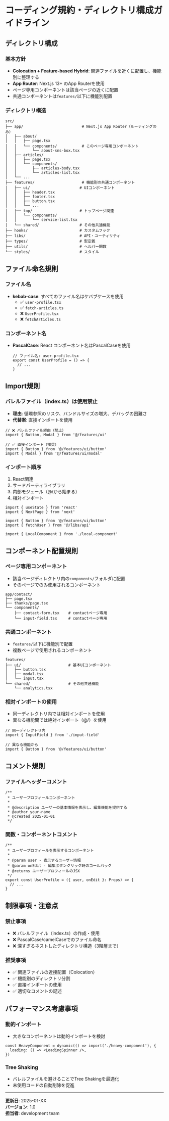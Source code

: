 # コーディング規約・ディレクトリ構成ガイドライン

## ディレクトリ構成

### 基本方針
- **Colocation + Feature-based Hybrid**: 関連ファイルを近くに配置し、機能別に整理する
- **App Router**: Next.js 13+ のApp Routerを使用
- ページ専用コンポーネントは該当ページの近くに配置
- 共通コンポーネントは`features/`以下に機能別配置

### ディレクトリ構造

```
src/
├── app/                          # Next.js App Router（ルーティングのみ）
│   ├── about/
│   │   ├── page.tsx
│   │   └── components/           # このページ専用コンポーネント
│   │       └── about-sns-box.tsx
│   ├── articles/
│   │   ├── page.tsx
│   │   └── components/
│   │       ├── articles-body.tsx
│   │       └── articles-list.tsx
│   └── ...
├── features/                     # 機能別の共通コンポーネント
│   ├── ui/                      # UIコンポーネント
│   │   ├── header.tsx
│   │   ├── footer.tsx
│   │   ├── button.tsx
│   │   └── ...
│   ├── top/                     # トップページ関連
│   │   └── components/
│   │       └── service-list.tsx
│   └── shared/                  # その他共通機能
├── hooks/                       # カスタムフック
├── libs/                        # API・ユーティリティ
├── types/                       # 型定義
├── utils/                       # ヘルパー関数
└── styles/                      # スタイル
```

## ファイル命名規則

### ファイル名
- **kebab-case**: すべてのファイル名はケバブケースを使用
  - ✅ `user-profile.tsx`
  - ✅ `fetch-articles.ts`
  - ❌ `UserProfile.tsx`
  - ❌ `fetchArticles.ts`

### コンポーネント名
- **PascalCase**: React コンポーネント名はPascalCaseを使用
  ```tsx
  // ファイル名: user-profile.tsx
  export const UserProfile = () => {
    // ...
  }
  ```

## Import規則

### バレルファイル（index.ts）は使用禁止
- **理由**: 循環参照のリスク、バンドルサイズの増大、デバッグの困難さ
- **代替案**: 直接インポートを使用

```tsx
// ❌ バレルファイル経由（禁止）
import { Button, Modal } from '@/features/ui'

// ✅ 直接インポート（推奨）
import { Button } from '@/features/ui/button'
import { Modal } from '@/features/ui/modal'
```

### インポート順序
1. React関連
2. サードパーティライブラリ
3. 内部モジュール（@/から始まる）
4. 相対インポート

```tsx
import { useState } from 'react'
import { NextPage } from 'next'

import { Button } from '@/features/ui/button'
import { fetchUser } from '@/libs/api'

import { LocalComponent } from './local-component'
```

## コンポーネント配置規則

### ページ専用コンポーネント
- 該当ページディレクトリ内の`components/`フォルダに配置
- そのページでのみ使用されるコンポーネント

```
app/contact/
├── page.tsx
├── thanks/page.tsx
└── components/
    ├── contact-form.tsx    # contactページ専用
    └── input-field.tsx     # contactページ専用
```

### 共通コンポーネント
- `features/`以下に機能別で配置
- 複数ページで使用されるコンポーネント

```
features/
├── ui/                     # 基本UIコンポーネント
│   ├── button.tsx
│   ├── modal.tsx
│   └── input.tsx
└── shared/                 # その他共通機能
    └── analytics.tsx
```

### 相対インポートの使用
- 同一ディレクトリ内では相対インポートを使用
- 異なる機能間では絶対インポート（@/）を使用

```tsx
// 同一ディレクトリ内
import { InputField } from './input-field'

// 異なる機能から
import { Button } from '@/features/ui/button'
```

## コメント規則

### ファイルヘッダーコメント
```tsx
/**
 * ユーザープロフィールコンポーネント
 * 
 * @description ユーザーの基本情報を表示し、編集機能を提供する
 * @author your-name
 * @created 2025-01-01
 */
```

### 関数・コンポーネントコメント
```tsx
/**
 * ユーザープロフィールを表示するコンポーネント
 * 
 * @param user - 表示するユーザー情報
 * @param onEdit - 編集ボタンクリック時のコールバック
 * @returns ユーザープロフィールのJSX
 */
export const UserProfile = ({ user, onEdit }: Props) => {
  // ...
}
```

## 制限事項・注意点

### 禁止事項
- ❌ バレルファイル（index.ts）の作成・使用
- ❌ PascalCase/camelCaseでのファイル命名
- ❌ 深すぎるネストしたディレクトリ構造（3階層まで）

### 推奨事項
- ✅ 関連ファイルの近接配置（Colocation）
- ✅ 機能別のディレクトリ分割
- ✅ 直接インポートの使用
- ✅ 適切なコメントの記述

## パフォーマンス考慮事項

### 動的インポート
- 大きなコンポーネントは動的インポートを検討
```tsx
const HeavyComponent = dynamic(() => import('./heavy-component'), {
  loading: () => <LoadingSpinner />,
})
```

### Tree Shaking
- バレルファイルを避けることでTree Shakingを最適化
- 未使用コードの自動削除を促進

---

**更新日**: 2025-01-XX  
**バージョン**: 1.0  
**担当者**: development team
